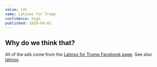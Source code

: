 ```yaml
---
value: l4t
name: Latinos for Trump
confidence: high
published: 2020-09-01
---
```


## Why do we think that?

All of the ads come from the
[Latinos for Trump Facebook page](https://www.facebook.com/LatinosForTrump).
See also [latinos](/campaigns/trump/ad_codes/3/values/latinos).

